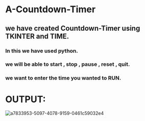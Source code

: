 # A-Countdown-Timer
##  we have created Countdown-Timer using TKINTER and TIME.
###  In this we have used python. 
### we will be able to start , stop , pause , reset , quit.
### we want to enter the time you wanted to RUN.
 
 
 
 
 
 # OUTPUT:


![a7833953-5097-4078-9159-0461c59032e4](https://user-images.githubusercontent.com/113525732/196134188-b3ddd578-f31e-4666-ad6d-5c0efaf26f51.jpg)


